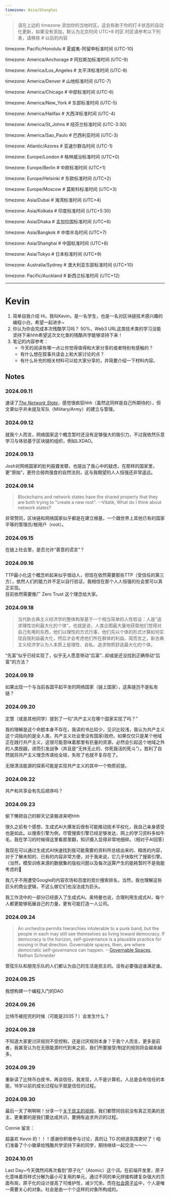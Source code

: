 ```yaml
---
timezone: Asia/Shanghai
---
```


> 请在上边的 timezone 添加你的当地时区，这会有助于你的打卡状态的自动化更新，如果没有添加，默认为北京时间 UTC+8 时区
> 时区请参考以下列表，请移除 # 以后的内容

timezone: Pacific/Honolulu # 夏威夷-阿留申标准时间 (UTC-10)

timezone: America/Anchorage # 阿拉斯加标准时间 (UTC-9)

timezone: America/Los_Angeles # 太平洋标准时间 (UTC-8)

timezone: America/Denver # 山地标准时间 (UTC-7)

timezone: America/Chicago # 中部标准时间 (UTC-6)

timezone: America/New_York # 东部标准时间 (UTC-5)

timezone: America/Halifax # 大西洋标准时间 (UTC-4)

timezone: America/St_Johns # 纽芬兰标准时间 (UTC-3:30)

timezone: America/Sao_Paulo # 巴西利亚时间 (UTC-3)

timezone: Atlantic/Azores # 亚速尔群岛时间 (UTC-1)

timezone: Europe/London # 格林威治标准时间 (UTC+0)

timezone: Europe/Berlin # 中欧标准时间 (UTC+1)

timezone: Europe/Helsinki # 东欧标准时间 (UTC+2)

timezone: Europe/Moscow # 莫斯科标准时间 (UTC+3)

timezone: Asia/Dubai # 海湾标准时间 (UTC+4)

timezone: Asia/Kolkata # 印度标准时间 (UTC+5:30)

timezone: Asia/Dhaka # 孟加拉国标准时间 (UTC+6)

timezone: Asia/Bangkok # 中南半岛时间 (UTC+7)

timezone: Asia/Shanghai # 中国标准时间 (UTC+8)

timezone: Asia/Tokyo # 日本标准时间 (UTC+9)

timezone: Australia/Sydney # 澳大利亚东部标准时间 (UTC+10)

timezone: Pacific/Auckland # 新西兰标准时间 (UTC+12)

---

# Kevin

1. 简单自我介绍
   Hi，我叫Kevin，是一名学生，也是一名对区块链技术感兴趣的编程小白，希望一起进步~
3. 你认为你会完成本次残酷学习吗？
   50%，Web3 URL这类技术类的学习没能坚持下来hhh希望这次文化类的残酷共学能够坚持下来！
5. 笔记的内容参考：
   - 今天的阅读有哪一点让你觉得值得和大家分享的或者特别有感触的？
   - 有什么想在叙事共读会上和大家讨论的点？
   - 有什么补充的相关材料可以给大家分享的，并简要介绍一下材料内容。

## Notes

<!-- Content_START -->

### 2024.09.11

速读了[*The Network State*](https://thenetworkstate.com/)，感觉很疯狂hhh（虽然这同样是自己所期待的），但文章似乎并未提及军队（Military/Army）的建立与管理。

### 2024.09.12

就我个人而言，网络国家这个概念暂时还没有足够强大的吸引力，不过我依然乐意学习与体验基于区块链的组织，例如LXDAO。

### 2024.09.13

Josh对网络国家的批判振聋发聩，也提出了我心中的疑虑，在那样的国家里，更“原始”，更符合弱肉强食的自然法则，这与我期望的人人恒强还非常遥远。

### 2024.09.14

 > Blockchains and network states have the shared property that they are both trying to "create a new root". --Vitalik, What do I think about network states?

非常赞同，区块链和网络国家似乎都是在建立根基，一个跟世界上其他已有的国家平等的管理员/根用户（root）。

### 2024.09.15

在链上社会里，是否允许“善意的谎言”？

### 2024.09.16

TTP最小化这个概念听起来似乎很动人，但现在依然需要那些TTP（受信任的第三方），依然人们的能力并不足以自行验证，我相信在那个人人恒强的社会里可以真正实现。  
目前依然需要推广 Zero Trust 这个理念给大家。

### 2024.09.18

> 当代新古典主义经济学的整体构架基于一个相当简单的人性假设：人是“追求理性功利最大化的个体”​。也就是说，人类企图最大量地获取他们觉得对自己有用的东西，他们以理性的方式行事，他们先以个体的形式计算如何实现自我利益最大化，然后才会考虑他们所在群体的利益。简而言之，新古典主义经济学认为人本质上是理性、自私、追求物质舒适最大化的个体。

“先富”似乎已经实现了，似乎无人愿意带动“后富”...抑或是还没找到正确带动“后富”的方法？

### 2024.09.19

如果出现一个与当前各国平起平坐的网络国家（链上国家），这条链岂不是私有链？

### 2024.09.20

定慧（或是其他同学）提到了一句“共产主义在哪个国家实现了吗？”

我的理解是这个命题本身不存在，我读的书比较少，见识比较浅，我认为共产主义这个词指向的是全人类，共产主义社会里没有国家/政府。如果仅仅只是某个地域正在践行共产主义，这很可能意味着那里有巨量的资源，必然会引起这个地域之外的人类觊觎，进而引发战争（并且是“无休无止的、你死我活的死斗”）。胜利了自然就将共产主义理念传递给全球，失败了也就不复存在了。  

无限清洁能源的探索可能是实现共产主义的其中一个物质前提。

### 2024.09.22

共产和共享会有先后顺序吗？

### 2024.09.23

偷下懒把自己的聊天记录搬进来吧hhh

很久之前有个感想，生成式AI大爆发后很有可能推动技术平权化，我自己亲身感受也是如此。以搜索引擎为例，尽管搜索引擎已经足够发达，网上的学习资料多如牛毛，我在学习的时候得这里看那里翻，知识摄入显得非常地细碎。（相对于AI回答）

我现在可以通过生成式AI快速找到我可能需要的资料所总结出来的、精炼的内容，对于了解未知的、已有的内容非常方便，对于我来说，它几乎快取代了搜索引擎。（当然，模型训练来源的数据集的版权问题以及每次运算产生的能耗暂时不是我能考虑的🌚

我几乎不用遭受Google的内容农场和百度的竞价搜索排名，当然，我也理解这些巨头的商业逻辑，不这么做它们也没法成为巨头。

我工作流中的一部分已经嵌入了生成式AI。奥特曼也说，合理利用生成式AI，每个人都更能够拓展自己的力量，更有可能打造一人公司。

### 2024.09.24

> An orchestra permits hierarchies intolerable to a punk band, but the people in each may still see themselves as living toward democracy. If democracy is the horizon, self-governance is a plausible practice for moving in that direction. Governable spaces, then, are where democratic self-governance can happen. --[Governable Spaces](https://luminosoa.org/site/books/10.1525/luminos.181/read/?loc=007.xhtml), Nathan Schneider

管弦乐队和朋克乐队的人们都认为自己的生活是民主的。没有必要强迫谁满足谁。

### 2024.09.25

我想构建一个编程入门的DAO

### 2024.09.26

比特币被挖完的时候（可能是2035？）会发生什么？

### 2024.09.28

不知道大家更讨厌规则不受控制，还是讨厌规则本身？于我个人而言，更多是前者，我甚至认为在无限能源时代到来之前，我们所要接受/制定的规则将会越来越多。

### 2024.09.29

重新读了比特币白皮书，再谈信任，我发现，人不是计算机，人总是会有信任的本能，18岁以前的成长过程似乎就是信任的过程。

### 2024.09.30

最后一天了啊啊啊！分享一个[关于民主的视频](https://b23.tv/RUUfSA0)，我们都赞同目前没有真正完美的民主，更重要的是我们要达成共识，要拥有追求共识的过程。

Connie 留言：

超喜欢 Kevin 的！！！感谢你积极参与讨论，真的让 TG 的频道氛围更好了！咱们准备了个小徽章给残酷共学坚持下来的同学，期待继续一起交流～～～

### 2024.10.01

Last Day~今天偶然间再次看到“原子化”（Atomic）这个词。在前端开发里，原子化意味着将样式分解为最小可复用的单元，通过不同的单元拼接构建复杂强大的页面布局，原子化的设计提高了可维护性，减少冗余。而在[社会原子论](https://zh.wikipedia.org/wiki/%E7%A4%BE%E6%9C%83%E5%8E%9F%E5%AD%90%E8%AB%96)中，个人是唯一需要关心的对象。社会是由一个个这样的对象所构成的。

<!-- Content_END -->
